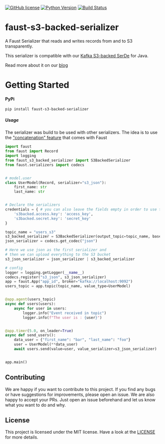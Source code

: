 [![GitHub license](https://img.shields.io/github/license/bakdata/faust-s3-backed-serializer)](https://github.com/bakdata/faust-s3-backed-serializer/blob/master/LICENSE)
[![Python Version](https://img.shields.io/badge/python-3.6%20%7C%203.7%20%7C%203.8-blue.svg)](https://img.shields.io/badge/python-3.6%20%7C%203.7-blue.svg)
[![Build Status](https://dev.azure.com/bakdata/public/_apis/build/status/bakdata.faust-s3-backed-serializer?branchName=master)](https://dev.azure.com/bakdata/public/_build/latest?definitionId=22&branchName=master)

# faust-s3-backed-serializer

A Faust Serializer that reads and writes records from and to S3 transparently.

This serializer is compatible with our [Kafka S3-backed SerDe](https://github.com/bakdata/kafka-s3-backed-serde) for Java.

Read more about it on our [blog](https://medium.com/bakdata/processing-large-messages-with-kafka-streams-167a166ca38b)

# Getting Started

#### PyPi

```
pip install faust-s3-backed-serializer
```


##### Usage

The serializer was build to be used with other serializers. The idea is to use the ["concatenation" feature](https://faust.readthedocs.io/en/latest/userguide/models.html#codec-registry) that comes with Faust

```python
import faust
from faust import Record
import logging
from faust_s3_backed_serializer import S3BackedSerializer
from faust.serializers import codecs


# model.user
class UserModel(Record, serializer="s3_json"):
    first_name: str
    last_name: str


# Declare the serializers
credentials = { # you can also leave the fields empty in order to use the default AWS credential chain
    's3backed.access.key': 'access_key',
    's3backed.secret.key': 'secret_key'
}

topic_name = "users_s3"
s3_backed_serializer = S3BackedSerializer(output_topic=topic_name, base_path="s3://you-bucket-name/", region_name="eu-central-1", s3_credentials=credentials, max_size=0, is_key=False)
json_serializer = codecs.get_codec("json")

# Here we use json as the first serializer and
# then we can upload everything to the S3 bucket
s3_json_serializer = json_serializer | s3_backed_serializer

# config
logger = logging.getLogger(__name__)
codecs.register("s3_json", s3_json_serializer)
app = faust.App("app_id", broker="kafka://localhost:9092")
users_topic = app.topic(topic_name, value_type=UserModel)


@app.agent(users_topic)
async def users(users):
    async for user in users:
        logger.info("Event received in topic")
        logger.info(f"The user is : {user}")


@app.timer(5.0, on_leader=True)
async def send_users():
    data_user = {"first_name": "bar", "last_name": "foo"}
    user = UserModel(**data_user)
    await users.send(value=user, value_serializer=s3_json_serializer)


app.main()

````


## Contributing

We are happy if you want to contribute to this project.
If you find any bugs or have suggestions for improvements, please open an issue.
We are also happy to accept your PRs.
Just open an issue beforehand and let us know what you want to do and why.

## License
This project is licensed under the MIT license.
Have a look at the [LICENSE](https://github.com/bakdata/faust-s3-backed-serializer/blob/master/LICENSE) for more details.